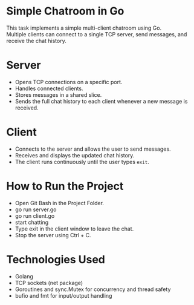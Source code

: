 # Simple Chatroom in Go
This task implements a simple multi-client chatroom using Go.  
Multiple clients can connect to a single TCP server, send messages, and receive the chat history.  

# Server
- Opens TCP connections on a specific port.
- Handles connected clients.
- Stores messages in a shared slice.
- Sends the full chat history to each client whenever a new message is received.

# Client
- Connects to the server and allows the user to send messages.
- Receives and displays the updated chat history.
- The client runs continuously until the user types `exit`.


# How to Run the Project
- Open Git Bash in the Project Folder.
- go run server.go
- go run client.go
- start chatting
- Type exit in the client window to leave the chat.
- Stop the server using Ctrl + C.

# Technologies Used
- Golang
- TCP sockets (net package)
- Goroutines and sync.Mutex for concurrency and thread safety
- bufio and fmt for input/output handling
